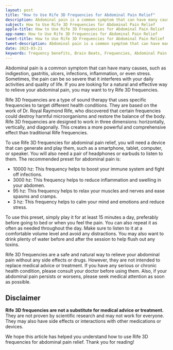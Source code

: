 ```yaml
---
layout: post
title: "How to Use Rife 3D Frequencies for Abdominal Pain Relief"
description: Abdominal pain is a common symptom that can have many causes, such as indigestion, gastritis, ulcers, infections, inflammation, or even stress.
subject: How to Use Rife 3D Frequencies for Abdominal Pain Relief
apple-title: How to Use Rife 3D Frequencies for Abdominal Pain Relief
app-name: How to Use Rife 3D Frequencies for Abdominal Pain Relief
tweet-title: How to Use Rife 3D Frequencies for Abdominal Pain Relief
tweet-description: Abdominal pain is a common symptom that can have many causes, such as indigestion, gastritis, ulcers, infections, inflammation, or even stress.
date: 2023-03-21
keywords: frequency benefits, Brain Beats, Frequencies, Abdominal Pain Relief Rife 3D frequencies, Brain wave entrainment, sound therapy, Abdominal Pain Relief Rife 3D frequencies benefits, rife frequency
---
```


Abdominal pain is a common symptom that can have many causes, such as indigestion, gastritis, ulcers, infections, inflammation, or even stress. Sometimes, the pain can be so severe that it interferes with your daily activities and quality of life. If you are looking for a natural and effective way to relieve your abdominal pain, you may want to try Rife 3D frequencies.

Rife 3D frequencies are a type of sound therapy that uses specific frequencies to target different health conditions. They are based on the work of Dr. Royal Raymond Rife, who discovered that certain frequencies could destroy harmful microorganisms and restore the balance of the body. Rife 3D frequencies are designed to work in three dimensions: horizontally, vertically, and diagonally. This creates a more powerful and comprehensive effect than traditional Rife frequencies.

To use Rife 3D frequencies for abdominal pain relief, you will need a device that can generate and play them, such as a smartphone, tablet, computer, or speaker. You will also need a pair of headphones or earbuds to listen to them. The recommended preset for abdominal pain is:

- 10000 hz: This frequency helps to boost your immune system and fight off infections.
- 3000 hz: This frequency helps to reduce inflammation and swelling in your abdomen.
- 95 hz: This frequency helps to relax your muscles and nerves and ease spasms and cramps.
- 3 hz: This frequency helps to calm your mind and emotions and reduce stress.

To use this preset, simply play it for at least 15 minutes a day, preferably before going to bed or when you feel the pain. You can also repeat it as often as needed throughout the day. Make sure to listen to it at a comfortable volume level and avoid any distractions. You may also want to drink plenty of water before and after the session to help flush out any toxins.

Rife 3D frequencies are a safe and natural way to relieve your abdominal pain without any side effects or drugs. However, they are not intended to replace medical advice or treatment. If you have any serious or chronic health condition, please consult your doctor before using them. Also, if your abdominal pain persists or worsens, please seek medical attention as soon as possible.

## Disclaimer

**Rife 3D frequencies are not a substitute for medical advice or treatment.** They are not proven by scientific research and may not work for everyone. They may also have side effects or interactions with other medications or devices. 

We hope this article has helped you understand how to use Rife 3D frequencies for abdominal pain relief. Thank you for reading!